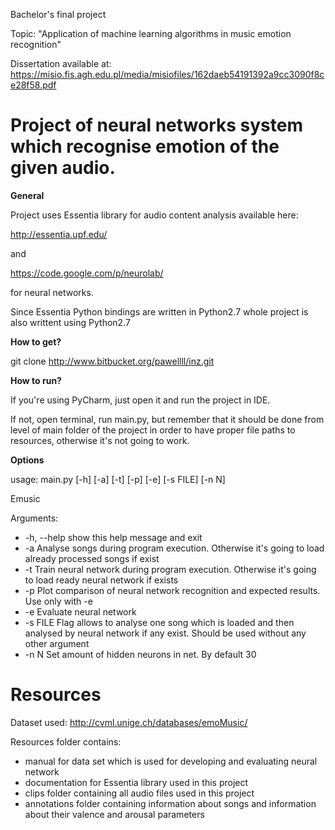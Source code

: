Bachelor's final project

Topic: "Application of machine learning algorithms in music emotion recognition"

Dissertation available at: https://misio.fis.agh.edu.pl/media/misiofiles/162daeb54191392a9cc3090f8ce28f58.pdf


# Project of neural networks system which recognise emotion of the given audio. #

**General**

Project uses Essentia library for audio content analysis available here:

http://essentia.upf.edu/

and 

https://code.google.com/p/neurolab/

for neural networks.

Since Essentia Python bindings are written in Python2.7 whole project is also writtent using Python2.7


**How to get?**

git clone http://www.bitbucket.org/pawellll/inz.git


**How to run?**

If you're using PyCharm, just open it and run the project in IDE.

If not, open terminal, run main.py, but remember that it should be done from level of main folder
of the project in order to have proper file paths to resources, otherwise it's not going to work.

**Options**

 usage: main.py [-h] [-a] [-t] [-p] [-e] [-s FILE] [-n N]

Emusic

Arguments:

*  -h, --help  show this help message and exit
*  -a          Analyse songs during program execution. Otherwise it's going to
              load already processed songs if exist
*  -t          Train neural network during program execution. Otherwise it's
              going to load ready neural network if exists
*  -p          Plot comparison of neural network recognition and expected
              results. Use only with -e
*  -e          Evaluate neural network
*  -s FILE     Flag allows to analyse one song which is loaded and then
              analysed by neural network if any exist. Should be used without
              any other argument
*  -n N        Set amount of hidden neurons in net. By default 30


# Resources #

Dataset used:
http://cvml.unige.ch/databases/emoMusic/

Resources folder contains:
* manual for data set which is used for developing and evaluating neural network
* documentation for Essentia library used in this project
* clips folder containing all audio files used in this project
* annotations folder containing information about songs and information about their valence and arousal parameters
